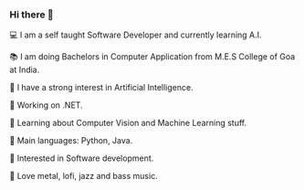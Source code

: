 ### Hi there 👋

💻 I am a self taught Software Developer and currently learning A.I.

📚 I am doing Bachelors in Computer Application from M.E.S College of Goa at India.

📝 I have a strong interest in Artificial Intelligence.

🔭 Working on .NET.

🌱 Learning about Computer Vision and Machine Learning stuff.

🌟 Main languages: Python, Java.

🚩 Interested in Software development.

🎵 Love metal, lofi, jazz and bass music.
